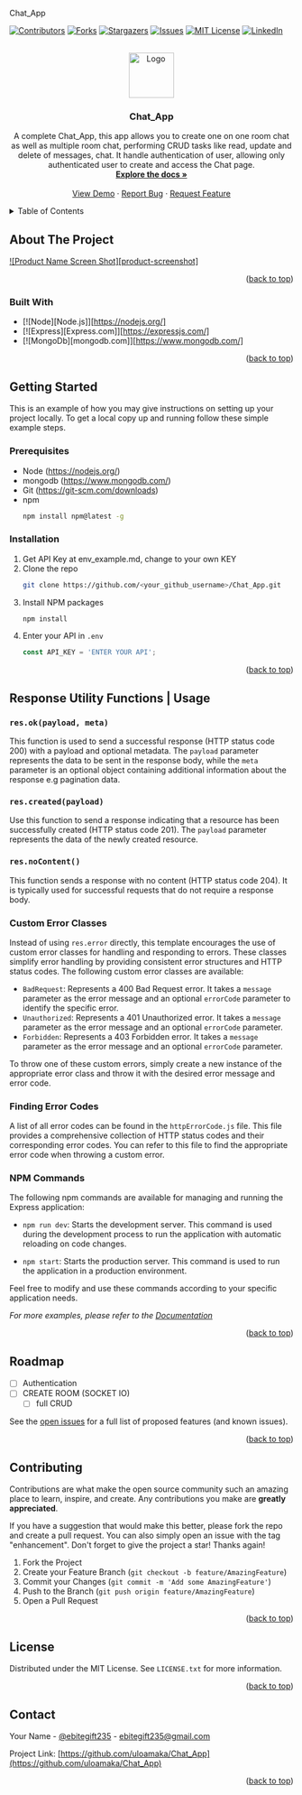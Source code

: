 <a name="readme-top">Chat_App</a>

[![Contributors][contributors-shield]][contributors-url]
[![Forks][forks-shield]][forks-url]
[![Stargazers][stars-shield]][stars-url]
[![Issues][issues-shield]][issues-url]
[![MIT License][license-shield]][license-url]
[![LinkedIn][linkedin-shield]][linkedin-url]



<!-- PROJECT LOGO -->
<br />
<div align="center">
  <a href="https://github.com/uloamaka/Chat_App">
    <img src="images/logo.png" alt="Logo" width="80" height="80">
  </a>

<h3 align="center">Chat_App</h3>

  <p align="center">
    A complete Chat_App, this app allows you to create one on one room chat as well as multiple room chat, performing CRUD tasks like read, update and delete of messages, chat.
    It handle authentication of user, allowing only authenticated user to create and access the Chat page.
    <br />
    <a href="https://github.com/uloamaka/Chat_App"><strong>Explore the docs »</strong></a>
    <br />
    <br />
    <a href="https://github.com/uloamaka/Chat_App">View Demo</a>
    ·
    <a href="https://github.com/uloamaka/Chat_App/issues">Report Bug</a>
    ·
    <a href="https://github.com/uloamaka/Chat_App/issues">Request Feature</a>
  </p>
</div>



<!-- TABLE OF CONTENTS -->
<details>
  <summary>Table of Contents</summary>
  <ol>
    <li>
      <a href="#about-the-project">About The Project</a>
      <ul>
        <li><a href="#built-with">Built With</a></li>
      </ul>
    </li>
    <li>
      <a href="#getting-started">Getting Started</a>
      <ul>
        <li><a href="#prerequisites">Prerequisites</a></li>
        <li><a href="#installation">Installation</a></li>
      </ul>
    </li>
    <li><a href="#usage">Usage</a></li>
    <li><a href="#roadmap">Roadmap</a></li>
    <li><a href="#contributing">Contributing</a></li>
    <li><a href="#license">License</a></li>
    <li><a href="#contact">Contact</a></li>
  </ol>
</details>



<!-- ABOUT THE PROJECT -->
## About The Project

[![Product Name Screen Shot][product-screenshot]](https://example.com)

<p align="right">(<a href="#readme-top">back to top</a>)</p>



### Built With

* [![Node][Node.js]][https://nodejs.org/]
* [![Express][Express.com]][https://expressjs.com/]
* [![MongoDb][mongodb.com]][https://www.mongodb.com/]

<p align="right">(<a href="#readme-top">back to top</a>)</p>



<!-- GETTING STARTED -->
## Getting Started

This is an example of how you may give instructions on setting up your project locally.
To get a local copy up and running follow these simple example steps.

### Prerequisites
* Node
 (https://nodejs.org/)
* mongodb
 (https://www.mongodb.com/)
* Git
 (https://git-scm.com/downloads)
* npm
  ```sh
  npm install npm@latest -g
  ```

### Installation

1. Get API Key at env_example.md, change to your own KEY
2. Clone the repo
   ```sh
   git clone https://github.com/<your_github_username>/Chat_App.git
   ```
3. Install NPM packages
   ```sh
   npm install
   ```
4. Enter your API in `.env`
   ```js
   const API_KEY = 'ENTER YOUR API';
   ```

<p align="right">(<a href="#readme-top">back to top</a>)</p>



<!-- USAGE EXAMPLES -->
## Response Utility Functions | Usage

### `res.ok(payload, meta)`

This function is used to send a successful response (HTTP status code 200) with a payload and optional metadata. The `payload` parameter represents the data to be sent in the response body, while the `meta` parameter is an optional object containing additional information about the response e.g pagination data.

### `res.created(payload)`

Use this function to send a response indicating that a resource has been successfully created (HTTP status code 201). The `payload` parameter represents the data of the newly created resource.

### `res.noContent()`

This function sends a response with no content (HTTP status code 204). It is typically used for successful requests that do not require a response body.

### Custom Error Classes

Instead of using `res.error` directly, this template encourages the use of custom error classes for handling and responding to errors. These classes simplify error handling by providing consistent error structures and HTTP status codes. The following custom error classes are available:

- `BadRequest`: Represents a 400 Bad Request error. It takes a `message` parameter as the error message and an optional `errorCode` parameter to identify the specific error.
- `Unauthorized`: Represents a 401 Unauthorized error. It takes a `message` parameter as the error message and an optional `errorCode` parameter.
- `Forbidden`: Represents a 403 Forbidden error. It takes a `message` parameter as the error message and an optional `errorCode` parameter.

To throw one of these custom errors, simply create a new instance of the appropriate error class and throw it with the desired error message and error code.

### Finding Error Codes

A list of all error codes can be found in the `httpErrorCode.js` file. This file provides a comprehensive collection of HTTP status codes and their corresponding error codes. You can refer to this file to find the appropriate error code when throwing a custom error.

### NPM Commands

The following npm commands are available for managing and running the Express application:

- `npm run dev`: Starts the development server. This command is used during the development process to run the application with automatic reloading on code changes.

- `npm start`: Starts the production server. This command is used to run the application in a production environment.


Feel free to modify and use these commands according to your specific application needs.

_For more examples, please refer to the [Documentation](https://example.com)_

<p align="right">(<a href="#readme-top">back to top</a>)</p>



<!-- ROADMAP -->
## Roadmap

- [ ] Authentication
- [ ] CREATE ROOM (SOCKET IO) 
    - [ ] full CRUD

See the [open issues](https://github.com/uloamaka/Chat_App/issues) for a full list of proposed features (and known issues).

<p align="right">(<a href="#readme-top">back to top</a>)</p>



<!-- CONTRIBUTING -->
## Contributing

Contributions are what make the open source community such an amazing place to learn, inspire, and create. Any contributions you make are **greatly appreciated**.

If you have a suggestion that would make this better, please fork the repo and create a pull request. You can also simply open an issue with the tag "enhancement".
Don't forget to give the project a star! Thanks again!

1. Fork the Project
2. Create your Feature Branch (`git checkout -b feature/AmazingFeature`)
3. Commit your Changes (`git commit -m 'Add some AmazingFeature'`)
4. Push to the Branch (`git push origin feature/AmazingFeature`)
5. Open a Pull Request

<p align="right">(<a href="#readme-top">back to top</a>)</p>



<!-- LICENSE -->
## License

Distributed under the MIT License. See `LICENSE.txt` for more information.

<p align="right">(<a href="#readme-top">back to top</a>)</p>



<!-- CONTACT -->
## Contact

Your Name - [@ebitegift235](https://x.com/@ebitegift235) - ebitegift235@gmail.com

Project Link: [https://github.com/uloamaka/Chat_App](https://github.com/uloamaka/Chat_App)

<p align="right">(<a href="#readme-top">back to top</a>)</p>



<!-- MARKDOWN LINKS & IMAGES -->
<!-- https://www.markdownguide.org/basic-syntax/#reference-style-links -->
[contributors-shield]: https://img.shields.io/github/contributors/uloamaka/Chat_App.svg?style=for-the-badge
[contributors-url]: https://github.com/uloamaka/Chat_App/graphs/contributors
[forks-shield]: https://img.shields.io/github/forks/uloamaka/Chat_App.svg?style=for-the-badge
[forks-url]: https://github.com/uloamaka/Chat_App/network/members
[stars-shield]: https://img.shields.io/github/stars/uloamaka/Chat_App.svg?style=for-the-badge
[stars-url]: https://github.com/uloamaka/Chat_App/stargazers
[issues-shield]: https://img.shields.io/github/issues/uloamaka/Chat_App.svg?style=for-the-badge
[issues-url]: https://github.com/uloamaka/Chat_App/issues
[license-shield]: https://img.shields.io/github/license/uloamaka/Chat_App.svg?style=for-the-badge
[license-url]: https://github.com/uloamaka/Chat_App/blob/master/LICENSE.txt
[linkedin-shield]: https://img.shields.io/badge/-LinkedIn-black.svg?style=for-the-badge&logo=linkedin&colorB=555
[linkedin-url]: www.linkedin.com/in/godsgift235

